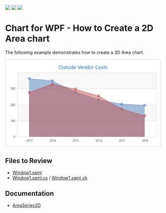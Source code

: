 <!-- default badges list -->
![](https://img.shields.io/endpoint?url=https://codecentral.devexpress.com/api/v1/VersionRange/128568952/22.2.2%2B)
[![](https://img.shields.io/badge/Open_in_DevExpress_Support_Center-FF7200?style=flat-square&logo=DevExpress&logoColor=white)](https://supportcenter.devexpress.com/ticket/details/E1633)
[![](https://img.shields.io/badge/📖_How_to_use_DevExpress_Examples-e9f6fc?style=flat-square)](https://docs.devexpress.com/GeneralInformation/403183)
<!-- default badges end -->
# Chart for WPF - How to Create a 2D Area chart

The following example demonstrates how to create a 2D Area chart.

![Chart](./images/Chart.png)

## Files to Review

* [Window1.xaml](./CS/Window1.xaml) 
* [Window1.xaml.cs](./CS/Window1.xaml.cs) / [Window1.xaml.vb](./VB/Window1.xaml.vb)

## Documentation

* [AreaSeries2D](https://docs.devexpress.com/WPF/DevExpress.Xpf.Charts.AreaSeries2D)


